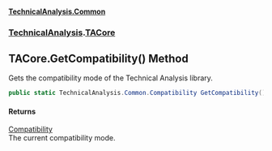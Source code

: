 #### [TechnicalAnalysis.Common](TechnicalAnalysis.Common.md 'TechnicalAnalysis.Common')
### [TechnicalAnalysis](TechnicalAnalysis.Common.md#TechnicalAnalysis 'TechnicalAnalysis').[TACore](TACore.md 'TechnicalAnalysis.TACore')

## TACore.GetCompatibility() Method

Gets the compatibility mode of the Technical Analysis library.

```csharp
public static TechnicalAnalysis.Common.Compatibility GetCompatibility();
```

#### Returns
[Compatibility](Compatibility.md 'TechnicalAnalysis.Common.Compatibility')  
The current compatibility mode.